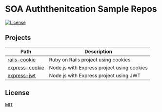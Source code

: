 # SOA Auththenitcation Sample Repos

[![License][license-badge]][license-url]

## Projects

| Path                                         | Description                                |
| -------------------------------------------- | ------------------------------------------ |
| [rails-cookie](./rails-cookie/README.md)     | Ruby on Rails project using cookies        |
| [express-cookie](./express-cookie/README.md) | Node.js with Express project using cookies |
| [express-jwt](./express-jwt/README.md)       | Node.js with Express project using JWT     |

## License

[MIT](https://github.com/jjasonclark/soa_auth/blob/master/LICENSE)

[license-badge]: https://img.shields.io/github/license/jjasonclark/soa_auth.svg
[license-url]: https://opensource.org/licenses/MIT
